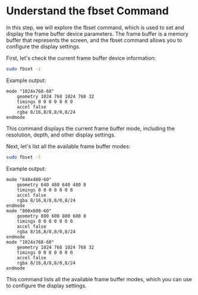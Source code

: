 # Understand the fbset Command

In this step, we will explore the fbset command, which is used to set and display the frame buffer device parameters. The frame buffer is a memory buffer that represents the screen, and the fbset command allows you to configure the display settings.

First, let's check the current frame buffer device information:

```bash
sudo fbset -i
```

Example output:

```
mode "1024x768-60"
    geometry 1024 768 1024 768 32
    timings 0 0 0 0 0 0 0
    accel false
    rgba 8/16,8/8,8/0,8/24
endmode
```

This command displays the current frame buffer mode, including the resolution, depth, and other display settings.

Next, let's list all the available frame buffer modes:

```bash
sudo fbset -l
```

Example output:

```
mode "640x480-60"
    geometry 640 480 640 480 8
    timings 0 0 0 0 0 0 0
    accel false
    rgba 8/16,8/8,8/0,8/24
endmode
mode "800x600-60"
    geometry 800 600 800 600 8
    timings 0 0 0 0 0 0 0
    accel false
    rgba 8/16,8/8,8/0,8/24
endmode
mode "1024x768-60"
    geometry 1024 768 1024 768 32
    timings 0 0 0 0 0 0 0
    accel false
    rgba 8/16,8/8,8/0,8/24
endmode
```

This command lists all the available frame buffer modes, which you can use to configure the display settings.
